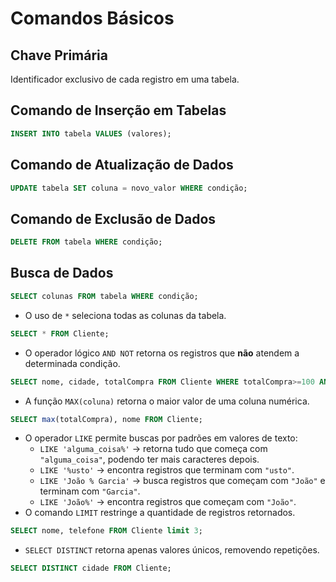 # Comandos Básicos
## Chave Primária  
Identificador exclusivo de cada registro em uma tabela.  

## Comando de Inserção em Tabelas  
```sql
INSERT INTO tabela VALUES (valores);
```

## Comando de Atualização de Dados  
```sql
UPDATE tabela SET coluna = novo_valor WHERE condição;
```

## Comando de Exclusão de Dados  
```sql
DELETE FROM tabela WHERE condição;
```

## Busca de Dados  
```sql
SELECT colunas FROM tabela WHERE condição;
```
- O uso de `*` seleciona todas as colunas da tabela.  
```sql
SELECT * FROM Cliente;
```
- O operador lógico `AND NOT` retorna os registros que **não** atendem a determinada condição.  
```sql
SELECT nome, cidade, totalCompra FROM Cliente WHERE totalCompra>=100 AND NOT cidade='Itajubá';
```
- A função `MAX(coluna)` retorna o maior valor de uma coluna numérica. 
```sql
SELECT max(totalCompra), nome FROM Cliente;
```
- O operador `LIKE` permite buscas por padrões em valores de texto:  
  - `LIKE 'alguma_coisa%'` → retorna tudo que começa com `"alguma_coisa"`, podendo ter mais caracteres depois.  
  - `LIKE '%usto'` → encontra registros que terminam com `"usto"`.  
  - `LIKE 'João % Garcia'` → busca registros que começam com `"João"` e terminam com `"Garcia"`.  
  - `LIKE 'João%'` → encontra registros que começam com `"João"`.  
- O comando `LIMIT` restringe a quantidade de registros retornados.  
```sql
SELECT nome, telefone FROM Cliente limit 3;
```
- `SELECT DISTINCT` retorna apenas valores únicos, removendo repetições. 
```sql
SELECT DISTINCT cidade FROM Cliente;
```

